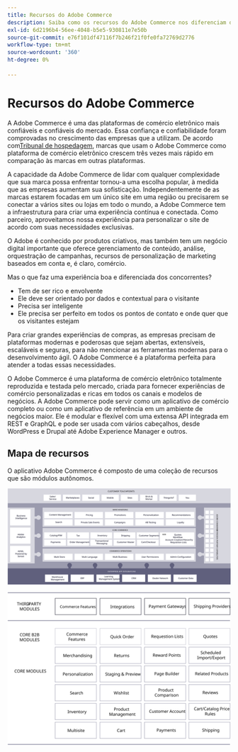 ```yaml
---
title: Recursos do Adobe Commerce
description: Saiba como os recursos do Adobe Commerce nos diferenciam dos concorrentes.
exl-id: 6d2196b4-56ee-4048-b5e5-930811e7e50b
source-git-commit: e76f101df47116f7b246f21f0fe0fa72769d2776
workflow-type: tm+mt
source-wordcount: '360'
ht-degree: 0%

---
```


# Recursos do Adobe Commerce

A Adobe Commerce é uma das plataformas de comércio eletrônico mais confiáveis e confiáveis do mercado. Essa confiança e confiabilidade foram comprovadas no crescimento das empresas que a utilizam. De acordo com[Tribunal de hospedagem](https://hostingtribunal.com/blog/magento-statistics/#gref), marcas que usam o Adobe Commerce como plataforma de comércio eletrônico crescem três vezes mais rápido em comparação às marcas em outras plataformas.

A capacidade da Adobe Commerce de lidar com qualquer complexidade que sua marca possa enfrentar tornou-a uma escolha popular, à medida que as empresas aumentam sua sofisticação. Independentemente de as marcas estarem focadas em um único site em uma região ou precisarem se conectar a vários sites ou lojas em todo o mundo, a Adobe Commerce tem a infraestrutura para criar uma experiência contínua e conectada. Como parceiro, aproveitamos nossa experiência para personalizar o site de acordo com suas necessidades exclusivas.

O Adobe é conhecido por produtos criativos, mas também tem um negócio digital importante que oferece gerenciamento de conteúdo, análise, orquestração de campanhas, recursos de personalização de marketing baseados em conta e, é claro, comércio.

Mas o que faz uma experiência boa e diferenciada dos concorrentes?

- Tem de ser rico e envolvente
- Ele deve ser orientado por dados e contextual para o visitante
- Precisa ser inteligente
- Ele precisa ser perfeito em todos os pontos de contato e onde quer que os visitantes estejam

Para criar grandes experiências de compras, as empresas precisam de plataformas modernas e poderosas que sejam abertas, extensíveis, escaláveis e seguras, para não mencionar as ferramentas modernas para o desenvolvimento ágil. O Adobe Commerce é a plataforma perfeita para atender a todas essas necessidades.

O Adobe Commerce é uma plataforma de comércio eletrônico totalmente reproduzida e testada pelo mercado, criada para fornecer experiências de comércio personalizadas e ricas em todos os canais e modelos de negócios. A Adobe Commerce pode servir como um aplicativo de comércio completo ou como um aplicativo de referência em um ambiente de negócios maior. Ele é modular e flexível com uma extensa API integrada em REST e GraphQL e pode ser usada com vários cabeçalhos, desde WordPress e Drupal até Adobe Experience Manager e outros.

## Mapa de recursos

O aplicativo Adobe Commerce é composto de uma coleção de recursos que são módulos autônomos.

![Mapa de recursos do Adobe Commerce](../../assets/playbooks/capabilities-map.svg)

![Mapa de recursos do Adobe Commerce](../../assets/playbooks/capabilities-modules.svg)
